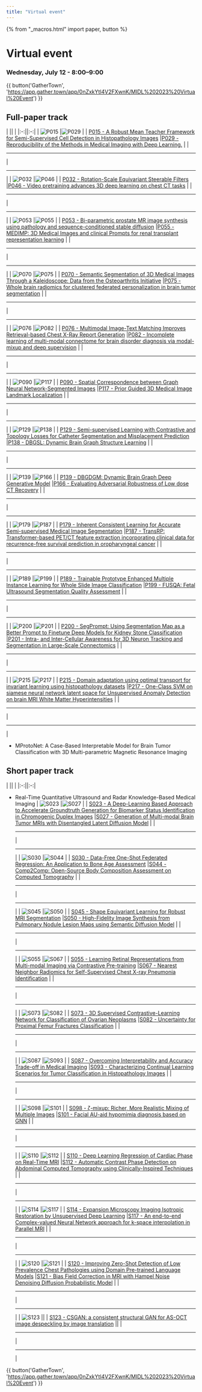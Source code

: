 ```yaml
---
title: "Virtual event"
---
```

{% from "_macros.html" import paper, button %}
# Virtual event
<style>
        td {
        width: 50%;
        }
</style>

### Wednesday, July 12 - 8:00–9:00

{{ button('GatherTown', 'https://app.gather.town/app/0nZxkYtl4V2FXwnK/MIDL%202023%20Virtual%20Event') }}

## Full-paper track

| || |
|:-:||:-:|
| ![P015](/virtual/thumbnail/P015.jpg) |![P029](/virtual/thumbnail/P029.jpg) |
| [P015 - A Robust Mean Teacher Framework for Semi-Supervised Cell Detection in Histopathology Images](papers/P015.html) |[P029 - Reproducibility of the Methods in Medical Imaging with Deep Learning.](papers/P029.html)  |
| <hr> | <hr> |
| ![P032](/virtual/thumbnail/P032.jpg) |![P046](/virtual/thumbnail/P046.jpg) |
| [P032 - Rotation-Scale Equivariant Steerable Filters](papers/P032.html) |[P046 - Video pretraining advances 3D deep learning on chest CT tasks](papers/P046.html)  |
| <hr> | <hr> |
| ![P053](/virtual/thumbnail/P053.jpg) |![P055](/virtual/thumbnail/P055.jpg) |
| [P053 - Bi-parametric prostate MR image synthesis using pathology and sequence-conditioned stable diffusion](papers/P053.html) |[P055 - MEDIMP: 3D Medical Images and clinical Prompts for renal transplant representation learning](papers/P055.html)  |
| <hr> | <hr> |
| ![P070](/virtual/thumbnail/P070.jpg) |![P075](/assets/logos/logo_gold.png) |
| [P070 - Semantic Segmentation of 3D Medical Images Through a Kaleidoscope: Data from the Osteoarthritis Initiative](papers/P070.html) |[P075 - Whole brain radiomics for clustered federated personalization in brain tumor segmentation](papers/P075.html)  |
| <hr> | <hr> |
| ![P076](/virtual/thumbnail/P076.jpg) |![P082](/virtual/thumbnail/P082.jpg) |
| [P076 - Multimodal Image-Text Matching Improves Retrieval-based Chest X-Ray Report Generation](papers/P076.html) |[P082 - Incomplete learning of multi-modal connectome for brain disorder diagnosis via modal-mixup and deep supervision](papers/P082.html)  |
| <hr> | <hr> |
| ![P090](/virtual/thumbnail/P090.jpg) |![P117](/virtual/thumbnail/P117.jpg) |
| [P090 - Spatial Correspondence between Graph Neural Network-Segmented Images](papers/P090.html) |[P117 - Prior Guided 3D Medical Image Landmark Localization](papers/P117.html)  |
| <hr> | <hr> |
| ![P129](/virtual/thumbnail/P129.jpg) |![P138](/virtual/thumbnail/P138.jpg) |
| [P129 - Semi-supervised Learning with Contrastive and Topology Losses for Catheter Segmentation and Misplacement Prediction](papers/P129.html) |[P138 - DBGSL: Dynamic Brain Graph Structure Learning](papers/P138.html)  |
| <hr> | <hr> |
| ![P139](/virtual/thumbnail/P139.jpg) |![P166](/virtual/thumbnail/P166.jpg) |
| [P139 - DBGDGM: Dynamic Brain Graph Deep Generative Model](papers/P139.html) |[P166 - Evaluating Adversarial Robustness of Low dose CT Recovery](papers/P166.html)  |
| <hr> | <hr> |
| ![P179](/assets/logos/logo_gold.png) |![P187](/virtual/thumbnail/P187.jpg) |
| [P179 - Inherent Consistent Learning for Accurate Semi-supervised Medical Image Segmentation](papers/P179.html) |[P187 - TransRP: Transformer-based PET/CT feature extraction incorporating clinical data for recurrence-free survival prediction in oropharyngeal cancer](papers/P187.html)  |
| <hr> | <hr> |
| ![P189](/virtual/thumbnail/P189.jpg) |![P199](/virtual/thumbnail/P199.jpg) |
| [P189 - Trainable Prototype Enhanced Multiple Instance Learning for Whole Slide Image Classification](papers/P189.html) |[P199 - FUSQA: Fetal Ultrasound Segmentation Quality Assessment](papers/P199.html)  |
| <hr> | <hr> |
| ![P200](/virtual/thumbnail/P200.jpg) |![P201](/assets/logos/logo_gold.png) |
| [P200 - SegPrompt: Using Segmentation Map as a Better Prompt to Finetune Deep Models for Kidney Stone Classification](papers/P200.html) |[P201 - Intra- and Inter-Cellular Awareness for 3D Neuron Tracking and Segmentation in Large-Scale Connectomics](papers/P201.html)  |
| <hr> | <hr> |
| ![P215](/virtual/thumbnail/P215.jpg) |![P217](/assets/logos/logo_gold.png) |
| [P215 - Domain adaptation using optimal transport for invariant learning using histopathology datasets](papers/P215.html) |[P217 - One-Class SVM on siamese neural network latent space for Unsupervised Anomaly Detection on brain MRI White Matter Hyperintensities](papers/P217.html)  |
| <hr> | <hr> |
* MProtoNet: A Case-Based Interpretable Model for Brain Tumor Classification with 3D Multi-parametric Magnetic Resonance Imaging

## Short paper track

| || |
|:-:||:-:|
* Real-Time Quantitative Ultrasound and Radar Knowledge-Based Medical Imaging
| ![S023](/virtual/thumbnail/S023.jpg) |![S027](/virtual/thumbnail/S027.jpg) |
| [S023 - A Deep-Learning Based Approach to Accelerate Groundtruth Generation for Biomarker Status Identification in Chromogenic Duplex Images](papers/S023.html) |[S027 - Generation of Multi-modal Brain Tumor MRIs with Disentangled Latent Diffusion Model](papers/S027.html)  |
| <hr> | <hr> |
| ![S030](/virtual/thumbnail/S030.jpg) |![S044](/virtual/thumbnail/S044.jpg) |
| [S030 - Data-Free One-Shot Federated Regression: An Application to Bone Age Assessment](papers/S030.html) |[S044 - Comp2Comp: Open-Source Body Composition Assessment on Computed Tomography](papers/S044.html)  |
| <hr> | <hr> |
| ![S045](/virtual/thumbnail/S045.jpg) |![S050](/virtual/thumbnail/S050.jpg) |
| [S045 - Shape Equivariant Learning for Robust MRI Segmentation](papers/S045.html) |[S050 - High-Fidelity Image Synthesis from Pulmonary Nodule Lesion Maps using Semantic Diffusion Model](papers/S050.html)  |
| <hr> | <hr> |
| ![S055](/virtual/thumbnail/S055.jpg) |![S067](/assets/logos/logo_gold.png) |
| [S055 - Learning Retinal Representations from Multi-modal Imaging via Contrastive Pre-training](papers/S055.html) |[S067 - Nearest Neighbor Radiomics for Self-Supervised Chest X-ray Pneumonia Identification](papers/S067.html)  |
| <hr> | <hr> |
| ![S073](/virtual/thumbnail/S073.jpg) |![S082](/virtual/thumbnail/S082.jpg) |
| [S073 - 3D Supervised Contrastive-Learning Network for Classification of Ovarian Neoplasms](papers/S073.html) |[S082 - Uncertainty for Proximal Femur Fractures Classification](papers/S082.html)  |
| <hr> | <hr> |
| ![S087](/virtual/thumbnail/S087.jpg) |![S093](/virtual/thumbnail/S093.jpg) |
| [S087 - Overcoming Interpretability and Accuracy Trade-off in Medical Imaging](papers/S087.html) |[S093 - Characterizing Continual Learning Scenarios for Tumor Classification in Histopathology Images](papers/S093.html)  |
| <hr> | <hr> |
| ![S098](/virtual/thumbnail/S098.jpg) |![S101](/virtual/thumbnail/S101.jpg) |
| [S098 - ζ-mixup: Richer, More Realistic Mixing of Multiple Images](papers/S098.html) |[S101 - Facial AU-aid hypomimia diagnosis based on GNN](papers/S101.html)  |
| <hr> | <hr> |
| ![S110](/assets/logos/logo_gold.png) |![S112](/virtual/thumbnail/S112.jpg) |
| [S110 - Deep Learning Regression of Cardiac Phase on Real-Time MRI](papers/S110.html) |[S112 - Automatic Contrast Phase Detection on Abdominal Computed Tomography using Clinically-Inspired Techniques](papers/S112.html)  |
| <hr> | <hr> |
| ![S114](/virtual/thumbnail/S114.jpg) |![S117](/virtual/thumbnail/S117.jpg) |
| [S114 - Expansion Microscopy Imaging Isotropic Restoration by Unsupervised Deep Learning](papers/S114.html) |[S117 - An end-to-end Complex-valued Neural Network approach for k-space interpolation in Parallel MRI](papers/S117.html)  |
| <hr> | <hr> |
| ![S120](/virtual/thumbnail/S120.jpg) |![S121](/virtual/thumbnail/S121.jpg) |
| [S120 - Improving Zero-Shot Detection of Low Prevalence Chest Pathologies using Domain Pre-trained Language Models](papers/S120.html) |[S121 - Bias Field Correction in MRI with Hampel Noise Denoising Diffusion Probabilistic Model](papers/S121.html)  |
| <hr> | <hr> |
| ![S123](/virtual/thumbnail/S123.jpg) ||
| [S123 - CSGAN: a consistent structural GAN for AS-OCT image despeckling by image translation](papers/S123.html) ||
| <hr> | <hr> |

{{ button('GatherTown', 'https://app.gather.town/app/0nZxkYtl4V2FXwnK/MIDL%202023%20Virtual%20Event') }}